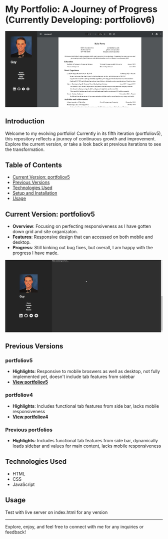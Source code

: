 # My Portfolio: A Journey of Progress (Currently Developing: portfoliov6)

![Portfolio Banner](portfolioV4/images/progress.PNG)

## Introduction
Welcome to my evolving portfolio! Currently in its fifth iteration (portfoliov5), this repository reflects a journey of continuous growth and improvement. Explore the current version, or take a look back at previous iterations to see the transformation.

## Table of Contents
- [Current Version: portfoliov5](#current-version-portfoliov5)
- [Previous Versions](#previous-versions)
- [Technologies Used](#technologies-used)
- [Setup and Installation](#setup-and-installation)
- [Usage](#usage)

## Current Version: portfoliov5
- **Overview**: Focusing on perfecting responsiveness as I have gotten down grid and site organizaton. 
- **Features**: Responsive design that can accessed on both mobile and desktop.
- **Progress**: Still kinking out bug fixes, but overall, I am happy with the progress I have made.

![Current Version Image](portfolioV5/images/progress.gif)

## Previous Versions
### portfoliov5
- **Highlights**: Responsive to mobile broswers as well as desktop, not fully implemented yet, doesn't include tab features from sidebar
- **[View portfoliov5](portfoliov5)**

### portfoliov4
- **Highlights**: Includes functional tab features from side bar, lacks mobile responsiveness
- **[View portfoliov4](link-to-portfoliov4)**

### Previous portfolios
- **Highlights**: Includes functional tab features from side bar, dynamically loads sidebar and values for main content, lacks mobile responsiveness

## Technologies Used
- HTML
- CSS
- JavaScript

## Usage
Test with live server on index.html for any version


---

Explore, enjoy, and feel free to connect with me for any inquiries or feedback!

